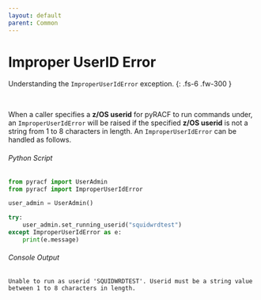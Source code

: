 ```yaml
---
layout: default
parent: Common
---
```


# Improper UserID Error

Understanding the `ImproperUserIdError` exception.
{: .fs-6 .fw-300 }

&nbsp;

When a caller specifies a **z/OS userid** for pyRACF to run commands under, an `ImproperUserIdError` will be raised if the specified **z/OS userid** is not a string from 1 to 8 characters in length. An `ImproperUserIdError` can be handled as follows.

###### Python Script
```python
from pyracf import UserAdmin
from pyracf import ImproperUserIdError

user_admin = UserAdmin()

try:
    user_admin.set_running_userid("squidwrdtest")
except ImproperUserIdError as e:
    print(e.message)
```

###### Console Output
```console
Unable to run as userid 'SQUIDWRDTEST'. Userid must be a string value between 1 to 8 characters in length.

```
